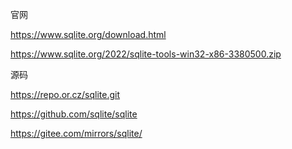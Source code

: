 官网

https://www.sqlite.org/download.html

https://www.sqlite.org/2022/sqlite-tools-win32-x86-3380500.zip



源码

https://repo.or.cz/sqlite.git

https://github.com/sqlite/sqlite

https://gitee.com/mirrors/sqlite/